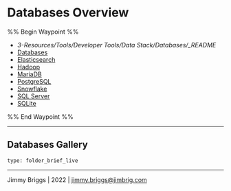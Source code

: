 # Databases Overview

%% Begin Waypoint %%

* *3-Resources/Tools/Developer Tools/Data Stack/Databases/_README*
* [Databases](../../../../../2-Areas/MOCs/Databases.md)
* [Elasticsearch](Elasticsearch.md)
* [Hadoop](Hadoop.md)
* [MariaDB](MariaDB.md)
* [PostgreSQL](PostgreSQL.md)
* [Snowflake](Snowflake.md)
* [SQL Server](SQL%20Server.md)
* [SQLite](SQLite.md)

%% End Waypoint %%

---

## Databases Gallery

````ccard
type: folder_brief_live
````

---

Jimmy Briggs | 2022 | <jimmy.briggs@jimbrig.com>
